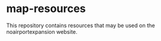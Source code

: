 # map-resources

This repository contains resources that may be used on the noairportexpansion website.
